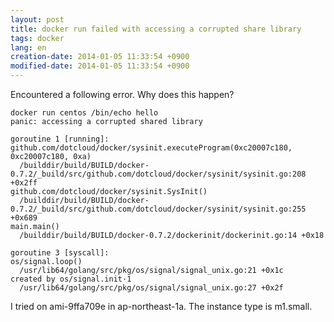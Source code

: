 ```yaml
---
layout: post
title: docker run failed with accessing a corrupted share library
tags: docker
lang: en
creation-date: 2014-01-05 11:33:54 +0900
modified-date: 2014-01-05 11:33:54 +0900
---
```

Encountered a following error. Why does this happen?

```
docker run centos /bin/echo hello
panic: accessing a corrupted shared library

goroutine 1 [running]:
github.com/dotcloud/docker/sysinit.executeProgram(0xc20007c180, 0xc20007c180, 0xa)
  /builddir/build/BUILD/docker-0.7.2/_build/src/github.com/dotcloud/docker/sysinit/sysinit.go:208 +0x2ff
github.com/dotcloud/docker/sysinit.SysInit()
  /builddir/build/BUILD/docker-0.7.2/_build/src/github.com/dotcloud/docker/sysinit/sysinit.go:255 +0x689
main.main()
  /builddir/build/BUILD/docker-0.7.2/dockerinit/dockerinit.go:14 +0x18

goroutine 3 [syscall]:
os/signal.loop()
  /usr/lib64/golang/src/pkg/os/signal/signal_unix.go:21 +0x1c
created by os/signal.init·1
  /usr/lib64/golang/src/pkg/os/signal/signal_unix.go:27 +0x2f
```

I tried on ami-9ffa709e in ap-northeast-1a. The instance type is m1.small.

